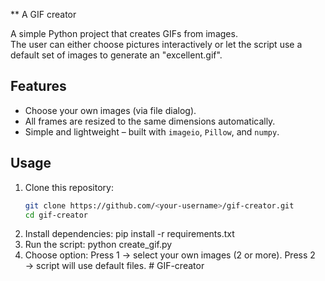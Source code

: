 ** A GIF creator

A simple Python project that creates GIFs from images.  
The user can either choose pictures interactively or let the script use a default set of images to generate an "excellent.gif".

##  Features
- Choose your own images (via file dialog).
- All frames are resized to the same dimensions automatically.
- Simple and lightweight – built with `imageio`, `Pillow`, and `numpy`.

##  Usage

1. Clone this repository:
   ```bash
   git clone https://github.com/<your-username>/gif-creator.git
   cd gif-creator

2. Install dependencies:
	pip install -r requirements.txt
3. Run the script:
	python create_gif.py
4. Choose option:
	Press 1 → select your own images (2 or more).
	Press 2 → script will use default files.
#   G I F - c r e a t o r 
 
 
